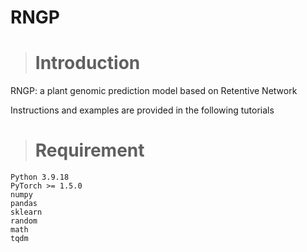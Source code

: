 # RNGP
># Introduction

RNGP: a plant genomic prediction model based on Retentive Network 

Instructions and examples are provided in the following tutorials

># Requirement
```
Python 3.9.18
PyTorch >= 1.5.0
numpy
pandas
sklearn
random
math
tqdm
```
